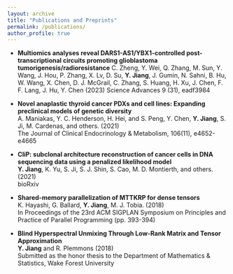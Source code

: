 ```yaml
---
layout: archive
title: "Publications and Preprints"
permalink: /publications/
author_profile: true
---
```


- **Multiomics analyses reveal DARS1-AS1/YBX1-controlled post-transcriptional circuits promoting glioblastoma tumorigenesis/radioresistance**
C. Zheng, Y. Wei, Q. Zhang, M. Sun, Y. Wang, J. Hou, P. Zhang, X. Lv, D. Su, **Y. Jiang**, J. Gumin, N. Sahni, B. Hu, W. Wang, X. Chen, D. J. McGrail, C. Zhang, S. Huang, H. Xu, J. Chen, F. F. Lang, J. Hu, Y. Chen (2023)
Science Advances 9 (31), eadf3984

- **Novel anaplastic thyroid cancer PDXs and cell lines: Expanding preclinical models of genetic diversity**  
A. Maniakas, Y. C. Henderson, H. Hei, and S. Peng, Y. Chen, **Y. Jiang**, S. Ji, M. Cardenas, and others. (2021)  
The Journal of Clinical Endocrinology & Metabolism, 106(11), e4652-e4665

- **CliP: subclonal architecture reconstruction of cancer cells in DNA sequencing data using a penalized likelihood model**  
**Y. Jiang**, K. Yu, S. Ji, S. J. Shin, S. Cao, M. D. Montierth, and others. (2021)  
bioRxiv

- **Shared-memory parallelization of MTTKRP for dense tensors**  
K. Hayashi, G. Ballard, **Y. Jiang**, M. J. Tobia. (2018)  
In Proceedings of the 23rd ACM SIGPLAN Symposium on Principles and Practice of Parallel Programming (pp. 393-394)

- **Blind Hyperspectral Unmixing Through Low-Rank Matrix and Tensor Approximation**  
**Y. Jiang** and R. Plemmons (2018)  
Submitted as the honor thesis to the Department of Mathematics & Statistics, Wake Forest University



